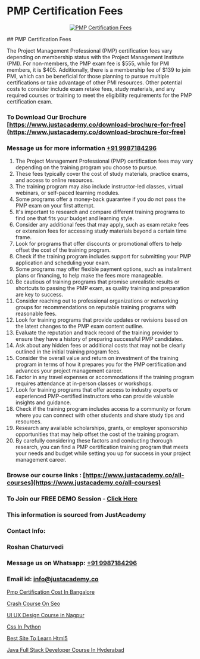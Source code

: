 # PMP Certification Fees

<p align="center">
  <a href="https://justacademy.co/course-detail/pmp-certification-training">
    <img src="https://justacademy.co/storage2/course_image/1709713463_course_image.webp" alt="PMP Certification Fees">
  </a>
</p>
## PMP Certification Fees

The Project Management Professional (PMP) certification fees vary depending on membership status with the Project Management Institute (PMI). For non-members, the PMP exam fee is $555, while for PMI members, it is $405. Additionally, there is a membership fee of $139 to join PMI, which can be beneficial for those planning to pursue multiple certifications or take advantage of other PMI resources. Other potential costs to consider include exam retake fees, study materials, and any required courses or training to meet the eligibility requirements for the PMP certification exam.
### To Download Our Brochure [https://www.justacademy.co/download-brochure-for-free](https://www.justacademy.co/download-brochure-for-free)
### Message us for more information [+91 9987184296](https://api.whatsapp.com/send?phone=919987184296)
1) The Project Management Professional (PMP) certification fees may vary depending on the training program you choose to pursue.
2) These fees typically cover the cost of study materials, practice exams, and access to online resources.
3) The training program may also include instructor-led classes, virtual webinars, or self-paced learning modules.
4) Some programs offer a money-back guarantee if you do not pass the PMP exam on your first attempt.
5) It's important to research and compare different training programs to find one that fits your budget and learning style.
6) Consider any additional fees that may apply, such as exam retake fees or extension fees for accessing study materials beyond a certain time frame.
7) Look for programs that offer discounts or promotional offers to help offset the cost of the training program.
8) Check if the training program includes support for submitting your PMP application and scheduling your exam.
9) Some programs may offer flexible payment options, such as installment plans or financing, to help make the fees more manageable.
10) Be cautious of training programs that promise unrealistic results or shortcuts to passing the PMP exam, as quality training and preparation are key to success.
11) Consider reaching out to professional organizations or networking groups for recommendations on reputable training programs with reasonable fees.
12) Look for training programs that provide updates or revisions based on the latest changes to the PMP exam content outline.
13) Evaluate the reputation and track record of the training provider to ensure they have a history of preparing successful PMP candidates.
14) Ask about any hidden fees or additional costs that may not be clearly outlined in the initial training program fees.
15) Consider the overall value and return on investment of the training program in terms of how it prepares you for the PMP certification and advances your project management career.
16) Factor in any travel expenses or accommodations if the training program requires attendance at in-person classes or workshops.
17) Look for training programs that offer access to industry experts or experienced PMP-certified instructors who can provide valuable insights and guidance.
18) Check if the training program includes access to a community or forum where you can connect with other students and share study tips and resources.
19) Research any available scholarships, grants, or employer sponsorship opportunities that may help offset the cost of the training program.
20) By carefully considering these factors and conducting thorough research, you can find a PMP certification training program that meets your needs and budget while setting you up for success in your project management career.

### Browse our course links : [https://www.justacademy.co/all-courses](https://www.justacademy.co/all-courses) 
### To Join our FREE DEMO Session - [Click Here](https://www.justacademy.co/register-for-course-demo)


### This information is sourced from JustAcademy
### Contact Info:
### Roshan Chaturvedi
### Message us on Whatsapp: [+91 9987184296](https://api.whatsapp.com/send?phone=919987184296)
### Email id: [info@justacademy.co](mailto:info@justacademy.co)
                
[Pmp Certification Cost In Bangalore](https://www.linkedin.com/pulse/pmp-certification-cost-bangalore-justacademy-berlin-8m0fe?trackingId=ADo%2F8GfnDkKyVbc%2Fp%2BQfdg%3D%3D&lipi=urn%3Ali%3Apage%3Ad_flagship3_company_admin%3BTlJqsmxlRpm4BSTOQJNHnA%3D%3D)

[Crash Course On Seo](https://www.linkedin.com/pulse/crash-course-seo-justacademy-sunnyvale-q8ggc?trackingId=fppWdrvdw3hBPYFFCrOKfQ%3D%3D&lipi=urn%3Ali%3Apage%3Ad_flagship3_company_admin%3Bw3FaZuhqQImafpQ55o%2FftQ%3D%3D)

[UI UX Design Course in Nagpur](https://medium.com/@kumarishimmi99/ui-ux-design-course-in-nagpur-cb88b8cbe388)

[Css In Python](https://medium.com/@mistersumit961/css-in-python-b1a954123460)

[Best Site To Learn Html5](https://justacademyin.github.io/justacademy/best-site-to-learn-html5)

[Java Full Stack Developer Course In Hyderabad](https://justacademyin.github.io/justacademy/java-full-stack-developer-course-in-hyderabad)

